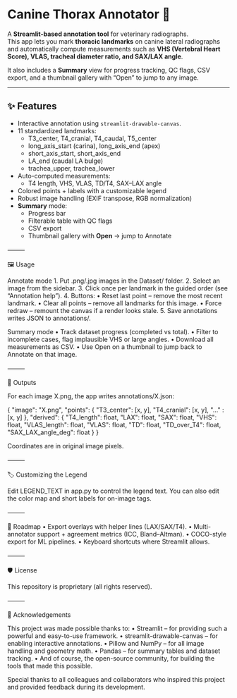# Canine Thorax Annotator 🐾

A **Streamlit-based annotation tool** for veterinary radiographs.  
This app lets you mark **thoracic landmarks** on canine lateral radiographs and automatically compute measurements such as **VHS (Vertebral Heart Score), VLAS, tracheal diameter ratio, and SAX/LAX angle**. 

It also includes a **Summary** view for progress tracking, QC flags, CSV export, and a thumbnail gallery with “Open” to jump to any image.

---

## ✨ Features
- Interactive annotation using `streamlit-drawable-canvas`.
- 11 standardized landmarks:
  - T3_center, T4_cranial, T4_caudal, T5_center  
  - long_axis_start (carina), long_axis_end (apex)  
  - short_axis_start, short_axis_end  
  - LA_end (caudal LA bulge)  
  - trachea_upper, trachea_lower
- Auto-computed measurements:
  - T4 length, VHS, VLAS, TD/T4, SAX–LAX angle
- Colored points + labels with a customizable legend
- Robust image handling (EXIF transpose, RGB normalization)
- **Summary** mode:
  - Progress bar
  - Filterable table with QC flags
  - CSV export
  - Thumbnail gallery with **Open** → jump to Annotate

⸻

🖼️ Usage

Annotate mode
	1.	Put .png/.jpg images in the Dataset/ folder.
	2.	Select an image from the sidebar.
	3.	Click once per landmark in the guided order (see “Annotation help”).
	4.	Buttons:
	•	Reset last point – remove the most recent landmark.
	•	Clear all points – remove all landmarks for this image.
	•	Force redraw – remount the canvas if a render looks stale.
	5.	Save annotations writes JSON to annotations/.

Summary mode
	•	Track dataset progress (completed vs total).
	•	Filter to incomplete cases, flag implausible VHS or large angles.
	•	Download all measurements as CSV.
	•	Use Open on a thumbnail to jump back to Annotate on that image.

⸻

🔎 Outputs

For each image X.png, the app writes annotations/X.json:

{
  "image": "X.png",
  "points": { "T3_center": [x, y], "T4_cranial": [x, y], "..." : [x, y] },
  "derived": {
    "T4_length": float,
    "LAX": float,
    "SAX": float,
    "VHS": float,
    "VLAS_length": float,
    "VLAS": float,
    "TD": float,
    "TD_over_T4": float,
    "SAX_LAX_angle_deg": float
  }
}

Coordinates are in original image pixels.

⸻

🏷️ Customizing the Legend

Edit LEGEND_TEXT in app.py to control the legend text.
You can also edit the color map and short labels for on-image tags.

⸻

🚀 Roadmap
	•	Export overlays with helper lines (LAX/SAX/T4).
	•	Multi-annotator support + agreement metrics (ICC, Bland–Altman).
	•	COCO-style export for ML pipelines.
	•	Keyboard shortcuts where Streamlit allows.

⸻

🛡️ License

This repository is proprietary (all rights reserved).

⸻

🙏 Acknowledgements

This project was made possible thanks to:
	•	Streamlit – for providing such a powerful and easy-to-use framework.
	•	streamlit-drawable-canvas – for enabling interactive annotations.
	•	Pillow and NumPy – for all image handling and geometry math.
	•	Pandas – for summary tables and dataset tracking.
	•	And of course, the open-source community, for building the tools that made this possible.

Special thanks to all colleagues and collaborators who inspired this project and provided feedback during its development.